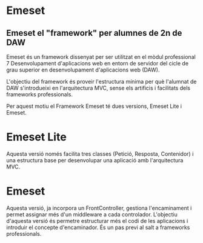# Emeset
 
## Emeset el "framework" per alumnes de 2n de DAW
 
Emeset és un framework dissenyat per ser utilitzat en el mòdul professional 7 Desenvolupament d'aplicacions web en entorn de servidor del cicle de grau superior en desenvolupament d'aplicacions web (DAW).
 
L'objectiu del framework és proveir l'estructura mínima per què l'alumnat de DAW s'introdueixi en l'arquitectura MVC, sense els artificis i facilitats dels frameworks professionals.
 
Per aquest motiu el Framework Emeset té dues versions, Emeset Lite i Emeset.
 
# Emeset Lite
 
Aquesta versió només facilita tres classes (Petició, Resposta, Contenidor) i una estructura base per desenvolupar una aplicació amb l'arquitectura MVC.
 
 
# Emeset
 
Aquesta versió, ja incorpora un FrontController, gestiona l'encaminament i permet assignar més d'un middleware a cada controlador. L'objectiu d'aquesta versió és permetre estructurar més el codi de les aplicacions i introduir el concepte d'encaminador.  És un pas previ al salt a frameworks professionals. 


